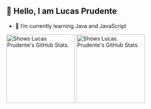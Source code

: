 ## 👋 Hello, I am Lucas Prudente

- 🌱 I’m currently learning Java and JavaScript

<div>
    <img height="180em" alt="Shows Lucas Prudente's GitHub Stats." src="https://github-readme-stats.vercel.app/api?username=LucasGPrudente&show_icons=true&include_all_commits=false&count_private=false&theme=dark&hide_border=true">
    <img height="180em" alt="Shows Lucas Prudente's GitHub Stats." src="https://github-readme-stats.vercel.app/api/top-langs/?username=LucasGPrudente&langs_count=6&layout=compact&theme=dark&hide_border=true">
</div>


